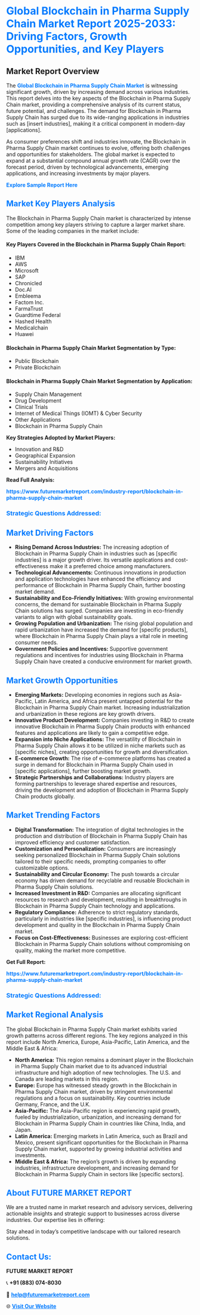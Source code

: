 <h1 style="color: #007BFF;">Global Blockchain in Pharma Supply Chain Market Report 2025-2033: Driving Factors, Growth Opportunities, and Key Players</h1>

<section id="overview">
<h2>Market Report Overview</h2>
<p>The <a href="https://www.futuremarketreport.com/industry-report/blockchain-in-pharma-supply-chain-market" style="color: #007BFF; text-decoration: none;"><strong>Global Blockchain in Pharma Supply Chain Market</strong></a> is witnessing significant growth, driven by increasing demand across various industries. This report delves into the key aspects of the Blockchain in Pharma Supply Chain market, providing a comprehensive analysis of its current status, future potential, and challenges. The demand for Blockchain in Pharma Supply Chain has surged due to its wide-ranging applications in industries such as [insert industries], making it a critical component in modern-day [applications].</p>
<p>As consumer preferences shift and industries innovate, the Blockchain in Pharma Supply Chain market continues to evolve, offering both challenges and opportunities for stakeholders. The global market is expected to expand at a substantial compound annual growth rate (CAGR) over the forecast period, driven by technological advancements, emerging applications, and increasing investments by major players.</p>
</section>

<section id="overview">
<p><a href="https://www.futuremarketreport.com/request-sample/reportId=124212" style="color: #007BFF; text-decoration: none;"><strong>Explore Sample Report Here</strong></a></p>
</section>

<section id="key-players">
<h2 style="color: #007BFF;">Market Key Players Analysis</h2>
<p>The Blockchain in Pharma Supply Chain market is characterized by intense competition among key players striving to capture a larger market share. Some of the leading companies in the market include:</p>
<h4>Key Players Covered in the Blockchain in Pharma Supply Chain Report:</h4>
<ul><li>IBM</li><li>AWS</li><li>Microsoft</li><li>SAP</li><li>Chronicled</li><li>Doc.AI</li><li>Embleema</li><li>Factom Inc.</li><li>FarmaTrust</li><li>Guardtime Federal</li><li>Hashed Health</li><li>Medicalchain</li><li>Huawei</li></ul>
<h4>Blockchain in Pharma Supply Chain Market Segmentation by Type:</h4>
<ul><li>Public Blockchain</li><li>Private Blockchain</li></ul>

<h4>Blockchain in Pharma Supply Chain Market Segmentation by Application:</h4>
<ul><li>Supply Chain Management</li><li>Drug Development</li><li>Clinical Trials</li><li>Internet of Medical Things (IOMT) &amp; Cyber Security</li><li>Other Applications</li><li>Blockchain in Pharma Supply Chain</li></ul>
<p><strong>Key Strategies Adopted by Market Players:</strong></p>
<ul>
<li>Innovation and R&D</li>
<li>Geographical Expansion</li>
<li>Sustainability Initiatives</li>
<li>Mergers and Acquisitions</li>
</ul>
</section>

<section>
<p><strong>Read Full Analysis: </strong></p><a href="https://www.futuremarketreport.com/industry-report/blockchain-in-pharma-supply-chain-market" style="color: #007BFF; text-decoration: none;"><strong>https://www.futuremarketreport.com/industry-report/blockchain-in-pharma-supply-chain-market</strong></a>
<h3 style="color: #007BFF;">Strategic Questions Addressed:</h3>
</section>

<section id="driving-factors">
<h2 style="color: #007BFF;">Market Driving Factors</h2>
<ul>
<li><strong>Rising Demand Across Industries:</strong> The increasing adoption of Blockchain in Pharma Supply Chain in industries such as [specific industries] is a major growth driver. Its versatile applications and cost-effectiveness make it a preferred choice among manufacturers.</li>
<li><strong>Technological Advancements:</strong> Continuous innovations in production and application technologies have enhanced the efficiency and performance of Blockchain in Pharma Supply Chain, further boosting market demand.</li>
<li><strong>Sustainability and Eco-Friendly Initiatives:</strong> With growing environmental concerns, the demand for sustainable Blockchain in Pharma Supply Chain solutions has surged. Companies are investing in eco-friendly variants to align with global sustainability goals.</li>
<li><strong>Growing Population and Urbanization:</strong> The rising global population and rapid urbanization have increased the demand for [specific products], where Blockchain in Pharma Supply Chain plays a vital role in meeting consumer needs.</li>
<li><strong>Government Policies and Incentives:</strong> Supportive government regulations and incentives for industries using Blockchain in Pharma Supply Chain have created a conducive environment for market growth.</li>
</ul>
</section>

<section id="growth-opportunities">
<h2 style="color: #007BFF;">Market Growth Opportunities</h2>
<ul>
<li><strong>Emerging Markets:</strong> Developing economies in regions such as Asia-Pacific, Latin America, and Africa present untapped potential for the Blockchain in Pharma Supply Chain market. Increasing industrialization and urbanization in these regions are key growth drivers.</li>
<li><strong>Innovative Product Development:</strong> Companies investing in R&D to create innovative Blockchain in Pharma Supply Chain products with enhanced features and applications are likely to gain a competitive edge.</li>
<li><strong>Expansion into Niche Applications:</strong> The versatility of Blockchain in Pharma Supply Chain allows it to be utilized in niche markets such as [specific niches], creating opportunities for growth and diversification.</li>
<li><strong>E-commerce Growth:</strong> The rise of e-commerce platforms has created a surge in demand for Blockchain in Pharma Supply Chain used in [specific applications], further boosting market growth.</li>
<li><strong>Strategic Partnerships and Collaborations:</strong> Industry players are forming partnerships to leverage shared expertise and resources, driving the development and adoption of Blockchain in Pharma Supply Chain products globally.</li>
</ul>
</section>

<section id="trending-factors">
<h2 style="color: #007BFF;">Market Trending Factors</h2>
<ul>
<li><strong>Digital Transformation:</strong> The integration of digital technologies in the production and distribution of Blockchain in Pharma Supply Chain has improved efficiency and customer satisfaction.</li>
<li><strong>Customization and Personalization:</strong> Consumers are increasingly seeking personalized Blockchain in Pharma Supply Chain solutions tailored to their specific needs, prompting companies to offer customizable options.</li>
<li><strong>Sustainability and Circular Economy:</strong> The push towards a circular economy has driven demand for recyclable and reusable Blockchain in Pharma Supply Chain solutions.</li>
<li><strong>Increased Investment in R&D:</strong> Companies are allocating significant resources to research and development, resulting in breakthroughs in Blockchain in Pharma Supply Chain technology and applications.</li>
<li><strong>Regulatory Compliance:</strong> Adherence to strict regulatory standards, particularly in industries like [specific industries], is influencing product development and quality in the Blockchain in Pharma Supply Chain market.</li>
<li><strong>Focus on Cost-Effectiveness:</strong> Businesses are exploring cost-efficient Blockchain in Pharma Supply Chain solutions without compromising on quality, making the market more competitive.</li>
</ul>
</section>

<section>
<p><strong>Get Full Report: </strong></p><a href="https://www.futuremarketreport.com/industry-report/blockchain-in-pharma-supply-chain-market" style="color: #007BFF; text-decoration: none;"><strong>https://www.futuremarketreport.com/industry-report/blockchain-in-pharma-supply-chain-market</strong></a>
<h3 style="color: #007BFF;">Strategic Questions Addressed:</h3>
</section>


<section id="regional-analysis">
<h2 style="color: #007BFF;">Market Regional Analysis</h2>
<p>The global Blockchain in Pharma Supply Chain market exhibits varied growth patterns across different regions. The key regions analyzed in this report include North America, Europe, Asia-Pacific, Latin America, and the Middle East & Africa:</p>
<ul>
<li><strong>North America:</strong> This region remains a dominant player in the Blockchain in Pharma Supply Chain market due to its advanced industrial infrastructure and high adoption of new technologies. The U.S. and Canada are leading markets in this region.</li>
<li><strong>Europe:</strong> Europe has witnessed steady growth in the Blockchain in Pharma Supply Chain market, driven by stringent environmental regulations and a focus on sustainability. Key countries include Germany, France, and the U.K.</li>
<li><strong>Asia-Pacific:</strong> The Asia-Pacific region is experiencing rapid growth, fueled by industrialization, urbanization, and increasing demand for Blockchain in Pharma Supply Chain in countries like China, India, and Japan.</li>
<li><strong>Latin America:</strong> Emerging markets in Latin America, such as Brazil and Mexico, present significant opportunities for the Blockchain in Pharma Supply Chain market, supported by growing industrial activities and investments.</li>
<li><strong>Middle East & Africa:</strong> The region’s growth is driven by expanding industries, infrastructure development, and increasing demand for Blockchain in Pharma Supply Chain in sectors like [specific sectors].</li>
</ul>
</section>

<footer>
<h2 style="color: #007BFF;">About FUTURE MARKET REPORT</h2>
<p>We are a trusted name in market research and advisory services, delivering actionable insights and strategic support to businesses across diverse industries. Our expertise lies in offering:</p>

<p>Stay ahead in today’s competitive landscape with our tailored research solutions.</p>

<h2 style="color: #007BFF;">Contact Us:</h2>
<p><strong>FUTURE MARKET REPORT</strong></p>
<p>📞 <strong>+91 (883) 074-8030</strong></p>
<p>📧 <strong><a href="mailto:help@futuremarketreport.com" style="color: #007BFF;">help@futuremarketreport.com</a></strong></p>
<p>🌐 <strong><a href="https://www.futuremarketreport.com/" style="color: #007BFF;">Visit Our Website</a></strong></p>
</footer>